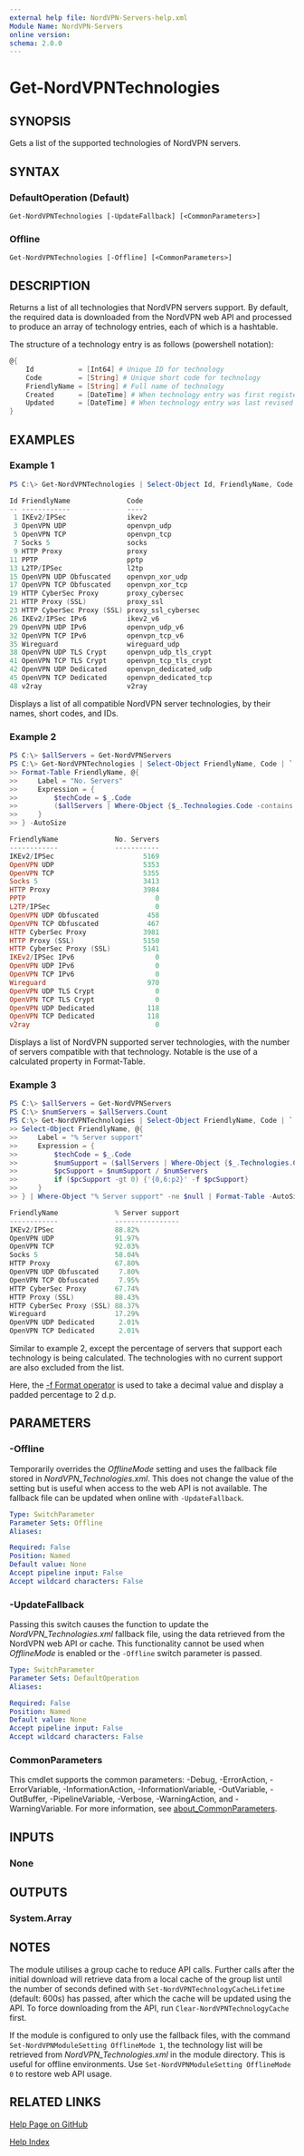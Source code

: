 ```yaml
---
external help file: NordVPN-Servers-help.xml
Module Name: NordVPN-Servers
online version:
schema: 2.0.0
---
```


# Get-NordVPNTechnologies

## SYNOPSIS
Gets a list of the supported technologies of NordVPN servers.

## SYNTAX

### DefaultOperation (Default)
```
Get-NordVPNTechnologies [-UpdateFallback] [<CommonParameters>]
```

### Offline
```
Get-NordVPNTechnologies [-Offline] [<CommonParameters>]
```

## DESCRIPTION
Returns a list of all technologies that NordVPN servers support. By default,
the required data is downloaded from the NordVPN web API and processed to
produce an array of technology entries, each of which is a hashtable.

The structure of a technology entry is as follows (powershell notation):

```powershell
@{
    Id           = [Int64] # Unique ID for technology
    Code         = [String] # Unique short code for technology
    FriendlyName = [String] # Full name of technology
    Created      = [DateTime] # When technology entry was first registered
    Updated      = [DateTime] # When technology entry was last revised
}
```

## EXAMPLES

### Example 1
```powershell
PS C:\> Get-NordVPNTechnologies | Select-Object Id, FriendlyName, Code

Id FriendlyName              Code
-- ------------              ----
 1 IKEv2/IPSec               ikev2
 3 OpenVPN UDP               openvpn_udp
 5 OpenVPN TCP               openvpn_tcp
 7 Socks 5                   socks
 9 HTTP Proxy                proxy
11 PPTP                      pptp
13 L2TP/IPSec                l2tp
15 OpenVPN UDP Obfuscated    openvpn_xor_udp
17 OpenVPN TCP Obfuscated    openvpn_xor_tcp
19 HTTP CyberSec Proxy       proxy_cybersec
21 HTTP Proxy (SSL)          proxy_ssl
23 HTTP CyberSec Proxy (SSL) proxy_ssl_cybersec
26 IKEv2/IPSec IPv6          ikev2_v6
29 OpenVPN UDP IPv6          openvpn_udp_v6
32 OpenVPN TCP IPv6          openvpn_tcp_v6
35 Wireguard                 wireguard_udp
38 OpenVPN UDP TLS Crypt     openvpn_udp_tls_crypt
41 OpenVPN TCP TLS Crypt     openvpn_tcp_tls_crypt
42 OpenVPN UDP Dedicated     openvpn_dedicated_udp
45 OpenVPN TCP Dedicated     openvpn_dedicated_tcp
48 v2ray                     v2ray
```

Displays a list of all compatible NordVPN server technologies, by their names,
short codes, and IDs.

### Example 2
```powershell
PS C:\> $allServers = Get-NordVPNServers
PS C:\> Get-NordVPNTechnologies | Select-Object FriendlyName, Code | `
>> Format-Table FriendlyName, @{
>>     Label = "No. Servers"
>>     Expression = {
>>         $techCode = $_.Code
>>         ($allServers | Where-Object {$_.Technologies.Code -contains $techCode}).Count
>>     }
>> } -AutoSize

FriendlyName              No. Servers
------------              -----------
IKEv2/IPSec                      5169
OpenVPN UDP                      5353
OpenVPN TCP                      5355
Socks 5                          3413
HTTP Proxy                       3984
PPTP                                0
L2TP/IPSec                          0
OpenVPN UDP Obfuscated            458
OpenVPN TCP Obfuscated            467
HTTP CyberSec Proxy              3981
HTTP Proxy (SSL)                 5150
HTTP CyberSec Proxy (SSL)        5141
IKEv2/IPSec IPv6                    0
OpenVPN UDP IPv6                    0
OpenVPN TCP IPv6                    0
Wireguard                         970
OpenVPN UDP TLS Crypt               0
OpenVPN TCP TLS Crypt               0
OpenVPN UDP Dedicated             118
OpenVPN TCP Dedicated             118
v2ray                               0
```

Displays a list of NordVPN supported server technologies, with the number of
servers compatible with that technology. Notable is the use of a calculated
property in Format-Table.

### Example 3
```powershell
PS C:\> $allServers = Get-NordVPNServers
PS C:\> $numServers = $allServers.Count
PS C:\> Get-NordVPNTechnologies | Select-Object FriendlyName, Code | `
>> Select-Object FriendlyName, @{
>>     Label = "% Server support"
>>     Expression = {
>>         $techCode = $_.Code
>>         $numSupport = ($allServers | Where-Object {$_.Technologies.Code -contains $techCode}).Count
>>         $pcSupport = $numSupport / $numServers
>>         if ($pcSupport -gt 0) {'{0,6:p2}' -f $pcSupport}
>>     }
>> } | Where-Object "% Server support" -ne $null | Format-Table -AutoSize

FriendlyName              % Server support
------------              ----------------
IKEv2/IPSec               88.82%
OpenVPN UDP               91.97%
OpenVPN TCP               92.03%
Socks 5                   58.04%
HTTP Proxy                67.80%
OpenVPN UDP Obfuscated     7.80%
OpenVPN TCP Obfuscated     7.95%
HTTP CyberSec Proxy       67.74%
HTTP Proxy (SSL)          88.43%
HTTP CyberSec Proxy (SSL) 88.37%
Wireguard                 17.29%
OpenVPN UDP Dedicated      2.01%
OpenVPN TCP Dedicated      2.01%
```

Similar to example 2, except the percentage of servers that support each
technology is being calculated. The technologies with no current support are
also excluded from the list.

Here, the [-f Format operator](https://docs.microsoft.com/en-us/dotnet/api/system.string.format)
is used to take a decimal value and display a padded percentage to 2 d.p.

## PARAMETERS

### -Offline
Temporarily overrides the *OfflineMode* setting and uses the fallback
file stored in *NordVPN_Technologies.xml*. This does not change the value of
the setting but is useful when access to the web API is not available. The
fallback file can be updated when online with `-UpdateFallback`.

```yaml
Type: SwitchParameter
Parameter Sets: Offline
Aliases:

Required: False
Position: Named
Default value: None
Accept pipeline input: False
Accept wildcard characters: False
```

### -UpdateFallback
Passing this switch causes the function to update the *NordVPN_Technologies.xml*
fallback file, using the data retrieved from the NordVPN web API or cache. This
functionality cannot be used when *OfflineMode* is enabled or the `-Offline`
switch parameter is passed.

```yaml
Type: SwitchParameter
Parameter Sets: DefaultOperation
Aliases:

Required: False
Position: Named
Default value: None
Accept pipeline input: False
Accept wildcard characters: False
```

### CommonParameters
This cmdlet supports the common parameters: -Debug, -ErrorAction, -ErrorVariable, -InformationAction, -InformationVariable, -OutVariable, -OutBuffer, -PipelineVariable, -Verbose, -WarningAction, and -WarningVariable. For more information, see [about_CommonParameters](http://go.microsoft.com/fwlink/?LinkID=113216).

## INPUTS

### None

## OUTPUTS

### System.Array

## NOTES
The module utilises a group cache to reduce API calls. Further calls after
the initial download will retrieve data from a local cache of the group list
until the number of seconds defined with `Set-NordVPNTechnologyCacheLifetime`
(default: 600s) has passed, after which the cache will be updated using the
API. To force downloading from the API, run `Clear-NordVPNTechnologyCache` first.

If the module is configured to only use the fallback files, with the command
`Set-NordVPNModuleSetting OfflineMode 1`, the technology list will be retrieved from
*NordVPN_Technologies.xml* in the module directory. This is useful for offline
environments. Use `Set-NordVPNModuleSetting OfflineMode 0` to restore web API usage.

## RELATED LINKS

[Help Page on GitHub](https://github.com/TheFreeman193/NordVPN-Servers/blob/master/docs/Get-NordVPNTechnologies.md)

[Help Index](./INDEX.md)
